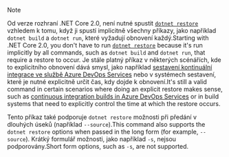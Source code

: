 > [!NOTE]
> <span data-ttu-id="8e0d1-101">Od verze rozhraní .NET Core 2.0, není nutné spustit [ `dotnet restore` ](~/docs/core/tools/dotnet-restore.md) vzhledem k tomu, když ji spustí implicitně všechny příkazy, jako například `dotnet build` a `dotnet run`, které vyžadují obnovení každý.</span><span class="sxs-lookup"><span data-stu-id="8e0d1-101">Starting with .NET Core 2.0, you don't have to run [`dotnet restore`](~/docs/core/tools/dotnet-restore.md) because it's run implicitly by all commands, such as `dotnet build` and `dotnet run`, that require a restore to occur.</span></span> <span data-ttu-id="8e0d1-102">Je stále platný příkaz v některých scénářích, kde to explicitního obnovení dává smysl, jako například [sestavení kontinuální integrace ve službě Azure DevOps Services](/azure/devops/build-release/apps/aspnet/build-aspnet-core) nebo v systémech sestavení, které je nutné explicitně určit čas, kdy dojde k obnovení.</span><span class="sxs-lookup"><span data-stu-id="8e0d1-102">It's still a valid command in certain scenarios where doing an explicit restore makes sense, such as [continuous integration builds in Azure DevOps Services](/azure/devops/build-release/apps/aspnet/build-aspnet-core) or in build systems that need to explicitly control the time at which the restore occurs.</span></span>
>
> <span data-ttu-id="8e0d1-103">Tento příkaz také podporuje `dotnet restore` možnosti při předání v dlouhých úseků (například `--source`).</span><span class="sxs-lookup"><span data-stu-id="8e0d1-103">This command also supports the `dotnet restore` options when passed in the long form (for example, `--source`).</span></span> <span data-ttu-id="8e0d1-104">Krátký formulář možnosti, jako například `-s`, nejsou podporovány.</span><span class="sxs-lookup"><span data-stu-id="8e0d1-104">Short form options, such as `-s`, are not supported.</span></span>